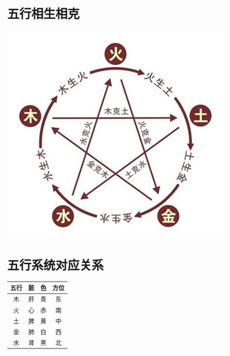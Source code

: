 # 五行相生相克
![](0E0B0A01-A14B-416A-8124-4BAC51651CDC.jpg)

# 五行系统对应关系
| 五行 | 脏 | 色 | 方位 |
| :-: | :-: | :-: |  :-: | 
| 木 | 肝 | 青 | 东 |
| 火 | 心 | 赤 | 南 |
| 土 | 脾 | 黄 | 中 |
| 金 | 肺 | 白 | 西 |
| 水 | 肾 | 黑 | 北 |
